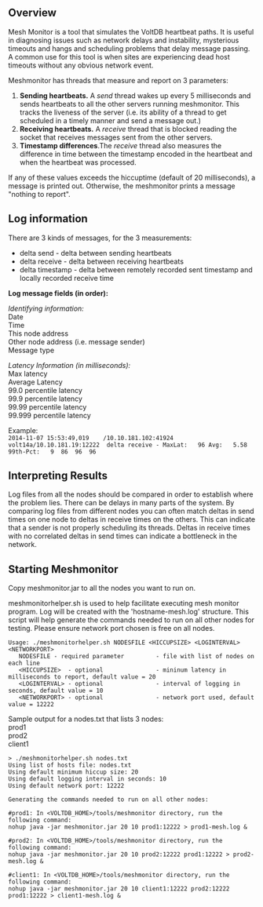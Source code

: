 Overview
---------------
Mesh Monitor is a tool that simulates the VoltDB heartbeat paths. It is
useful in diagnosing issues such as network delays and instability, mysterious
timeouts and hangs and scheduling problems that delay message passing. A
common use for this tool is when sites are experiencing dead host timeouts
without any obvious network event.

Meshmonitor has threads that measure and report on 3 parameters:

1. **Sending heartbeats.** A *send* thread wakes up every 5 milliseconds and
sends heartbeats to all the other servers running meshmonitor. This tracks
the liveness of the server (i.e. its ability of a thread to get scheduled
in a timely manner and send a message out.)
2. **Receiving heartbeats.** A *receive* thread that is blocked reading the
socket that receives messages sent from the other servers.
3. **Timestamp differences**.The *receive* thread also
measures the difference in time between the timestamp encoded in the
heartbeat and when the heartbeat was processed.

If any of these values exceeds the hiccuptime (default of 20 milliseconds),
a message is printed out.  Otherwise, the meshmonitor prints a message
"nothing to report".

Log information
---------------
There are 3 kinds of messages, for the 3 measurements:

* delta send - delta between sending heartbeats
* delta receive - delta between receiving heartbeats
* delta timestamp - delta between remotely recorded sent timestamp and
  locally recorded receive time

**Log message fields (in order):**

*Identifying information:*  
Date  
Time  
This node address  
Other node address (i.e. message sender)  
Message type  

*Latency Information (in milliseconds):*  
Max latency  
Average Latency  
99.0    percentile latency  
99.9    percentile latency  
99.99   percentile latency  
99.999  percentile latency  

Example:  
`2014-11-07 15:53:49,019	/10.10.181.102:41924   volt14a/10.10.181.19:12222  delta receive - MaxLat:   96 Avg:   5.58 99th-Pct:   9  86  96  96`


Interpreting Results
---------------------
Log files from all the nodes should be compared in order to establish where
the problem lies. There can be delays in many parts of the system. 
By comparing log files from different nodes you can often match deltas in
send times on one node to deltas in receive times on the others. This
can indicate that a sender is not properly scheduling its threads.  Deltas
in receive times with no correlated deltas in send times can indicate a
bottleneck in the network.

Starting Meshmonitor
--------------------
Copy meshmonitor.jar to all the nodes you want to run on.

meshmonitorhelper.sh is used to help facilitate executing mesh monitor
program.  Log will be created with the 'hostname-mesh.log' structure.  This
script will help generate the commands needed to run on all other nodes for
testing.  Please ensure network port chosen is free on all nodes.

```
Usage: ./meshmonitorhelper.sh NODESFILE <HICCUPSIZE> <LOGINTERVAL> <NETWORKPORT>
   NODESFILE - required parameter         - file with list of nodes on each line
   <HICCUPSIZE>  - optional               - mininum latency in milliseconds to report, default value = 20
   <LOGINTERVAL> - optional               - interval of logging in seconds, default value = 10
   <NETWORKPORT> - optional               - network port used, default value = 12222

```

Sample output for a nodes.txt that lists 3 nodes:  
prod1  
prod2  
client1  

```
> ./meshmonitorhelper.sh nodes.txt
Using list of hosts file: nodes.txt
Using default minimum hiccup size: 20
Using default logging interval in seconds: 10
Using default network port: 12222

Generating the commands needed to run on all other nodes:

#prod1: In <VOLTDB_HOME>/tools/meshmonitor directory, run the following command:
nohup java -jar meshmonitor.jar 20 10 prod1:12222 > prod1-mesh.log &

#prod2: In <VOLTDB_HOME>/tools/meshmonitor directory, run the following command:
nohup java -jar meshmonitor.jar 20 10 prod2:12222 prod1:12222 > prod2-mesh.log &

#client1: In <VOLTDB_HOME>/tools/meshmonitor directory, run the following command:
nohup java -jar meshmonitor.jar 20 10 client1:12222 prod2:12222 prod1:12222 > client1-mesh.log &
```
